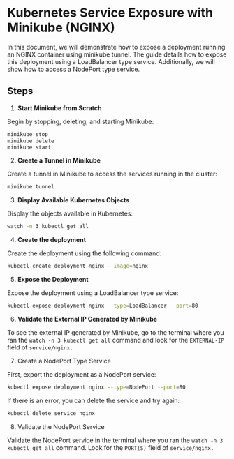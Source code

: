 # Kubernetes Service Exposure with Minikube (NGINX)

In this document, we will demonstrate how to expose a deployment running an NGINX container using minikube tunnel. The guide details how to expose this deployment using a LoadBalancer type service. Additionally, we will show how to access a NodePort type service.

## Steps

1. **Start Minikube from Scratch**

Begin by stopping, deleting, and starting Minikube:

```bash
minikube stop 
minikube delete 
minikube start
```

2. **Create a Tunnel in Minikube**

Create a tunnel in Minikube to access the services running in the cluster:

```bash
minikube tunnel
```

3. **Display Available Kubernetes Objects**

Display the objects available in Kubernetes:

```bash
watch -n 3 kubectl get all
```

4. **Create the deployment**

Create the deployment using the following command:

```bash
kubectl create deployment nginx --image=nginx
```

5. **Expose the Deployment**

Expose the deployment using a LoadBalancer type service:

```bash
kubectl expose deployment nginx --type=LoadBalancer --port=80
```

6. **Validate the External IP Generated by Minikube**

To see the external IP generated by Minikube, go to the terminal where you ran the `watch -n 3 kubectl get all` command and look for the `EXTERNAL-IP` field of `service/nginx.`


7. Create a NodePort Type Service

First, export the deployment as a NodePort service:

```bash
kubectl expose deployment nginx --type=NodePort --port=80
```

If there is an error, you can delete the service and try again:

```bash
kubectl delete service nginx
```

8. Validate the NodePort Service 

Validate the NodePort service in the terminal where you ran the `watch -n 3 kubectl get all` command. Look for the `PORT(S)` field of `service/nginx.`